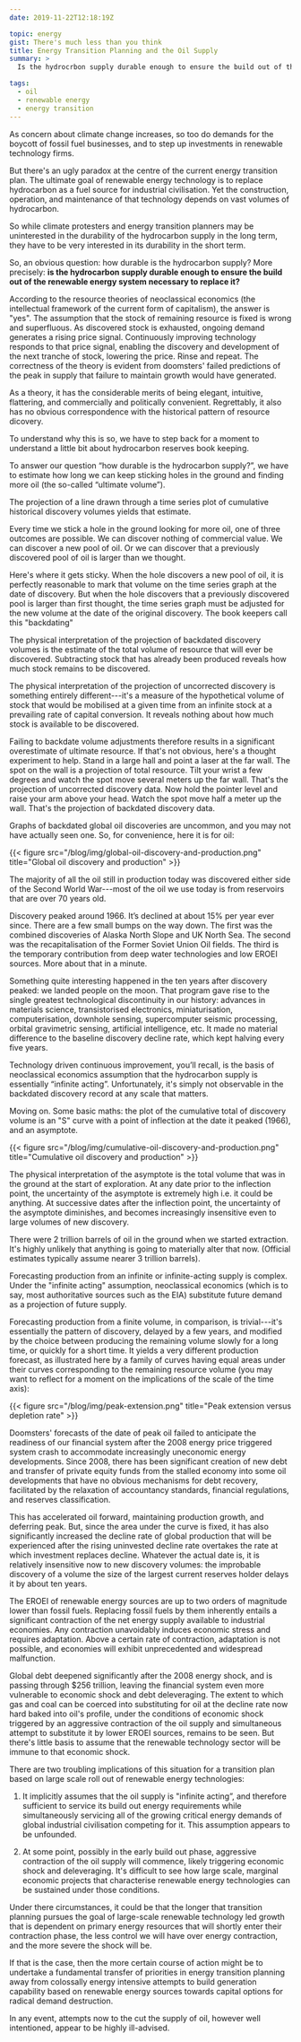 ```yaml
---
date: 2019-11-22T12:18:19Z

topic: energy
gist: There's much less than you think
title: Energy Transition Planning and the Oil Supply
summary: >
  Is the hydrocrbon supply durable enough to ensure the build out of the renewable energy system necessary to replace it? Sadly, no. This fundamentally shapes energy policy.

tags:
  - oil
  - renewable energy
  - energy transition
---
```


As concern about climate change increases, so too do demands for the boycott of fossil fuel businesses, and to step up investments in renewable technology firms.

But there's an ugly paradox at the centre of the current energy transition plan. The ultimate goal of renewable energy technology is to replace hydrocarbon as a fuel source for industrial civilisation. Yet the construction, operation, and maintenance of that technology depends on vast volumes of hydrocarbon.

So while climate protesters and energy transition planners may be uninterested in the durability of the hydrocarbon supply in the long term, they have to be very interested in its durability in the short term.

So, an obvious question: how durable is the hydrocarbon supply? More precisely: **is the hydrocarbon supply durable enough to ensure the build out of the renewable energy system necessary to replace it?**

According to the resource theories of neoclassical economics (the intellectual framework of the current form of capitalism), the answer is "yes". The assumption that the stock of remaining resource is fixed is wrong and superfluous. As discovered stock is exhausted, ongoing demand generates a rising price signal. Continuously improving technology responds to that price signal, enabling the discovery and development of the next tranche of stock, lowering the price. Rinse and repeat. The correctness of the theory is evident from doomsters' failed predictions of the peak in supply that failure to maintain growth would have generated.

As a theory, it has the considerable merits of being elegant, intuitive, flattering, and commercially and politically convenient. Regrettably, it also has no obvious correspondence with the historical pattern of resource dicovery.

To understand why this is so, we have to step back for a moment to understand a little bit about hydrocarbon reserves book keeping.

To answer our question “how durable is the hydrocarbon supply?”, we have to estimate how long we can keep sticking holes in the ground and finding more oil (the so-called “ultimate volume”).

The projection of a line drawn through a time series plot of cumulative historical discovery volumes yields that estimate. 

Every time we stick a hole in the ground looking for more oil, one of three outcomes are possible. We can discover nothing of commercial value. We can discover a new pool of oil. Or we can discover that a previously discovered pool of oil is larger than we thought.

Here's where it gets sticky. When the hole discovers a new pool of oil, it is perfectly reasonable to mark that volume on the time series graph at the date of discovery. But when the hole discovers that a previously discovered pool is larger than first thought, the time series graph must be adjusted for the new volume at the date of the original discovery. The book keepers call this "backdating"

The physical interpretation of the projection of backdated discovery volumes is the estimate of the total volume of resource that will ever be discovered. Subtracting stock that has already been produced reveals how much stock remains to be discovered.

The physical interpretation of the projection of uncorrected discovery is something entirely different---it's a measure of the hypothetical volume of stock that would be mobilised at a given time from an infinite stock at a prevailing rate of capital conversion. It reveals nothing about how much stock is available to be discovered.

Failing to backdate volume adjustments therefore results in a significant overestimate of ultimate resource. If that's not obvious, here's a thought experiment to help. Stand in a large hall and point a laser at the far wall. The spot on the wall is a projection of total resource. Tilt your wrist a few degrees and watch the spot move several meters up the far wall. That's the projection of uncorrected discovery data. Now hold the pointer level and raise your arm above your head. Watch the spot move half a meter up the wall. That's the projection of backdated discovery data. 

Graphs of backdated global oil discoveries are uncommon, and you may not have actually seen one. So, for convenience, here it is for oil:

{{< figure src="/blog/img/global-oil-discovery-and-production.png" title="Global oil discovery and production" >}}

The majority of all the oil still in production today was discovered either side of the Second World War---most of the oil we use today is from reservoirs that are over 70 years old. 

Discovery peaked around 1966. It’s declined at about 15% per year ever since. There are a few small bumps on the way down. The first was the combined discoveries of Alaska North Slope and UK North Sea. The second was the recapitalisation of the Former Soviet Union Oil fields. The third is the temporary contribution from deep water technologies and low EROEI sources. More about that in a minute. 

Something quite interesting happened in the ten years after discovery peaked: we landed people on the moon. That program gave rise to the single greatest technological discontinuity in our history: advances in materials science, transistorised electronics, miniaturisation, computerisation, downhole sensing, supercomputer seismic processing, orbital gravimetric sensing, artificial intelligence, etc. It made no material difference to the baseline discovery decline rate, which kept halving every five years.

Technology driven continuous improvement, you’ll recall, is the basis of neoclassical economics assumption that the hydrocarbon supply is essentially “infinite acting”. Unfortunately, it's simply not observable in the backdated discovery record at any scale that matters.

Moving on. Some basic maths: the plot of the cumulative total of discovery volume is an "S" curve with a point of inflection at the date it peaked (1966), and an asymptote. 

{{< figure src="/blog/img/cumulative-oil-discovery-and-production.png" title="Cumulative oil discovery and production" >}}

The physical interpretation of the asymptote is the total volume that was in the ground at the start of exploration. At any date prior to the inflection point, the uncertainty of the asymptote is extremely high i.e. it could be anything. At successive dates after the inflection point, the uncertainty of the asymptote diminishes, and becomes increasingly insensitive even to large volumes of new discovery.

There were 2 trillion barrels of oil in the ground when we started extraction. It's highly unlikely that anything is going to materially alter that now. (Official estimates typically assume nearer 3 trillion barrels).

Forecasting production from an infinite or infinite-acting supply is complex. Under the "infinite acting" assumption, neoclassical economics (which is to say, most authoritative sources such as the EIA) substitute future demand as a projection of future supply.

Forecasting production from a finite volume, in comparison, is trivial---it's essentially the pattern of discovery, delayed by a few years, and modified by the choice between producing the remaining volume slowly for a long time, or quickly for a short time. It yields a very different production forecast, as illustrated here by a family of curves having equal areas under their curves corresponding to the remaining resource volume (you may want to reflect for a moment on the implications of the scale of the time axis):

{{< figure src="/blog/img/peak-extension.png" title="Peak extension versus depletion rate" >}}

Doomsters' forecasts of the date of peak oil failed to anticipate the readiness of our financial system after the 2008 energy price triggered system crash to accommodate increasingly uneconomic energy developments. Since 2008, there has been significant creation of new debt and transfer of private equity funds from the stalled economy into some oil developments that have no obvious mechanisms for debt recovery, facilitated by the relaxation of accountancy standards, financial regulations, and reserves classification. 

This has accelerated oil forward, maintaining production growth, and deferring peak. But, since the area under the curve is fixed, it has also significantly increased the decline rate of global production that will be experienced after the rising uninvested decline rate overtakes the rate at which investment replaces decline. Whatever the actual date is, it is relatively insensitive now to new discovery volumes: the improbable discovery of a volume the size of the largest current reserves holder delays it by about ten years. 

The EROEI of renewable energy sources are up to two orders of magnitude lower than fossil fuels. Replacing fossil fuels by them inherently entails a significant contraction of the net energy supply available to industrial economies. Any contraction unavoidably induces economic stress and requires adaptation. Above a certain rate of contraction, adaptation is not possible, and economies will exhibit unprecedented and widespread malfunction.

Global debt deepened significantly after the 2008 energy shock, and is passing through $256 trillion, leaving the financial system even more vulnerable to economic shock and debt deleveraging. The extent to which gas and coal can be coerced into substituting for oil at the decline rate now hard baked into oil's profile, under the conditions of economic shock triggered by an aggressive contraction of the oil supply and simultaneous attempt to substitute it by lower EROEI sources, remains to be seen. But there's little basis to assume that the renewable technology sector will be immune to that economic shock.

There are two troubling implications of this situation for a transition plan based on large scale roll out of renewable energy technologies:

1. It implicitly assumes that the oil supply is "infinite acting”, and therefore sufficient to service its build out energy requirements while simultaneously servicing all of the growing critical energy demands of global industrial civilisation competing for it. This assumption appears to be unfounded.

2. At some point, possibly in the early build out phase, aggressive contraction of the oil supply will commence, likely triggering economic shock and deleveraging. It's difficult to see how large scale, marginal economic projects that characterise renewable energy technologies can be sustained under those conditions.

Under there circumstances, it could be that the longer that transition planning pursues the goal of large-scale renewable technology led growth that is dependent on primary energy resources that will shortly enter their contraction phase, the less control we will have over energy contraction, and the more severe the shock will be.

If that is the case, then the more certain course of action might be to undertake a fundamental transfer of priorities in energy transition planning away from colossally energy intensive attempts to build generation capability based on renewable energy sources towards capital options for radical demand destruction.

In any event, attempts now to the cut the supply of oil, however well intentioned, appear to be highly ill-advised.